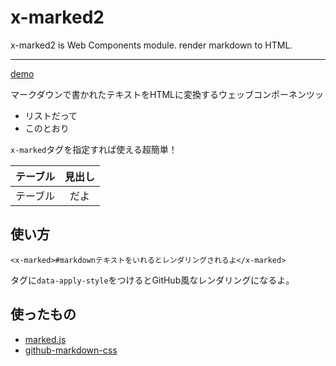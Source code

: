 # x-marked2

x-marked2 is Web Components module. render markdown to HTML.

---

[demo](http://nakajmg.github.io/x-marked2/)

マークダウンで書かれたテキストをHTMLに変換するウェッブコンポーネンツッ

* リストだって
* このとおり

`x-marked`タグを指定すれば使える超簡単！

|テーブル|見出し|
|:-------|:-------:|
|テーブル|だよ|


## 使い方
```
<x-marked>#markdownテキストをいれるとレンダリングされるよ</x-marked>
```

タグに`data-apply-style`をつけるとGitHub風なレンダリングになるよ。

## 使ったもの

* [marked.js](https://github.com/chjj/marked)
* [github-markdown-css](https://github.com/sindresorhus/github-markdown-css)
